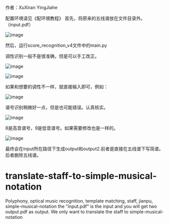 作者：XuXiran YingJiahe

配置环境请见《配环境教程》
首先，将原来的五线谱放在文件目录外。（input.pdf）

![image](https://github.com/xuxiran/translate-staff-to-simple-musical-notation/assets/48015859/993b270f-4fa3-4681-92ec-57ca08be6d4c)

然后，运行score_recognition_v4文件中的main.py

调性识别一般不是很准确，但是可以手工改正。

![image](https://github.com/xuxiran/translate-staff-to-simple-musical-notation/assets/48015859/d3942552-a038-47eb-9981-65222f30ac94)


![image](https://github.com/xuxiran/translate-staff-to-simple-musical-notation/assets/48015859/17f00619-efe9-43e5-9e5d-0572b9f34854)

如果和想要的调性不一样，就直接输入即可，例如：

![image](https://github.com/xuxiran/translate-staff-to-simple-musical-notation/assets/48015859/2517bfd2-b1fd-4660-8a77-8214438c03d3)



谱号识别稍微好一点，但是也可能错误。认真核实。

![image](https://github.com/xuxiran/translate-staff-to-simple-musical-notation/assets/48015859/2f46b10b-5a36-4491-bca8-07fd4832cf35)

8是高音谱号，9是低音谱号。如果需要修改也是一样的。

![image](https://github.com/xuxiran/translate-staff-to-simple-musical-notation/assets/48015859/d4e6ba36-c94e-437f-9a15-685101cd5bfc)


最终会在input所在路径下生成output和output2.前者是直接在五线谱下写简谱。后者删除五线谱。

# translate-staff-to-simple-musical-notation
Polyphony, optical music recognition, template matching, staff, jianpu, simple-musical-notation
the "input.pdf" is the input and you will get two output.pdf as output.
We only want to translate the staff to simple-musical-notation

